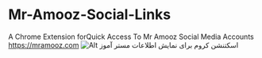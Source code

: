 # Mr-Amooz-Social-Links
A Chrome Extension forQuick Access To Mr Amooz Social Media Accounts 
https://mramooz.com
 ![Alt اسکتنشن کروم برای نمایش اطلاعات مستر آموز](https://mramooz.com/wp-content/uploads/2019/08/Mr-Amooz-Social-Links_chrome_extension.png "اسکتنشن کروم برای نمایش اطلاعات مستر آموز")
